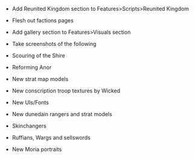 - Add Reunited Kingdom section to Features>Scripts>Reunited Kingdom
- Flesh out factions pages
- Add gallery section to Features>Visuals section
- Take screenshots of the following

- Scouring of the Shire
- Reforming Anor
- New strat map models
- New conscription troop textures by Wicked
- New UIs/Fonts
- New dunedain rangers and strat models
- Skinchangers
- Ruffians, Wargs and sellswords
- New Moria portraits